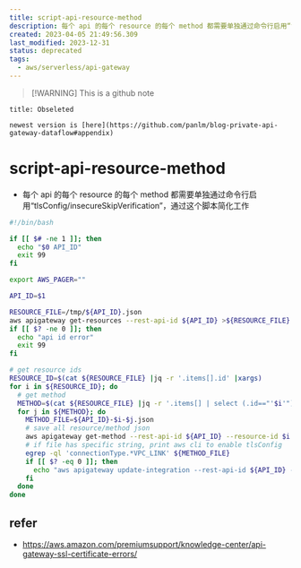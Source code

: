 ```yaml
---
title: script-api-resource-method
description: 每个 api 的每个 resource 的每个 method 都需要单独通过命令行启用“tlsConfig/insecureSkipVerification”，通过这个脚本简化工作
created: 2023-04-05 21:49:56.309
last_modified: 2023-12-31
status: deprecated
tags:
  - aws/serverless/api-gateway
---
```

> [!WARNING] This is a github note

```ad-attention
title: Obseleted

newest version is [here](https://github.com/panlm/blog-private-api-gateway-dataflow#appendix)
```

# script-api-resource-method
- 每个 api 的每个 resource 的每个 method 都需要单独通过命令行启用“tlsConfig/insecureSkipVerification”，通过这个脚本简化工作

```sh
#!/bin/bash

if [[ $# -ne 1 ]]; then
  echo "$0 API_ID"
  exit 99
fi

export AWS_PAGER=""

API_ID=$1

RESOURCE_FILE=/tmp/${API_ID}.json
aws apigateway get-resources --rest-api-id ${API_ID} >${RESOURCE_FILE}
if [[ $? -ne 0 ]]; then
  echo "api id error"
  exit 99
fi

# get resource ids
RESOURCE_ID=$(cat ${RESOURCE_FILE} |jq -r '.items[].id' |xargs)
for i in ${RESOURCE_ID}; do
  # get method
  METHOD=$(cat ${RESOURCE_FILE} |jq -r '.items[] | select (.id=="'$i'") | .resourceMethods|keys[]' |xargs)
  for j in ${METHOD}; do
    METHOD_FILE=${API_ID}-$i-$j.json
    # save all resource/method json
    aws apigateway get-method --rest-api-id ${API_ID} --resource-id $i --http-method $j > ${METHOD_FILE}
    # if file has specific string, print aws cli to enable tlsConfig
    egrep -ql 'connectionType.*VPC_LINK' ${METHOD_FILE}
    if [[ $? -eq 0 ]]; then
      echo "aws apigateway update-integration --rest-api-id ${API_ID} --resource-id $i --http-method $j --patch-operations \"op='replace',path='/tlsConfig/insecureSkipVerification',value=true\""
    fi
  done
done


```


## refer
- https://aws.amazon.com/premiumsupport/knowledge-center/api-gateway-ssl-certificate-errors/



